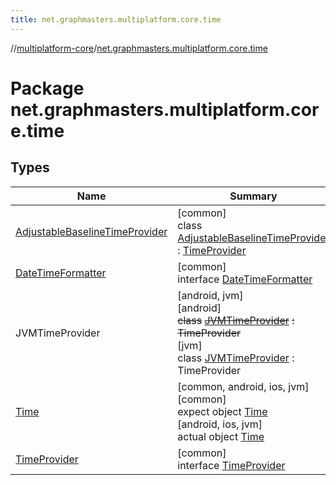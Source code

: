 ```yaml
---
title: net.graphmasters.multiplatform.core.time
---
```

//[multiplatform-core](../../index.html)/[net.graphmasters.multiplatform.core.time](index.html)



# Package net.graphmasters.multiplatform.core.time



## Types


| Name | Summary |
|---|---|
| [AdjustableBaselineTimeProvider](-adjustable-baseline-time-provider/index.html) | [common]<br>class [AdjustableBaselineTimeProvider](-adjustable-baseline-time-provider/index.html) : [TimeProvider](-time-provider/index.html) |
| [DateTimeFormatter](-date-time-formatter/index.html) | [common]<br>interface [DateTimeFormatter](-date-time-formatter/index.html) |
| JVMTimeProvider | [android, jvm]<br>[android]<br>~~class~~ [~~JVMTimeProvider~~]([android]-j-v-m-time-provider/index.html) ~~:~~ ~~TimeProvider~~<br>[jvm]<br>class [JVMTimeProvider]([jvm]-j-v-m-time-provider/index.html) : TimeProvider |
| [Time](-time/index.html) | [common, android, ios, jvm]<br>[common]<br>expect object [Time](-time/index.html)<br>[android, ios, jvm]<br>actual object [Time](-time/index.html) |
| [TimeProvider](-time-provider/index.html) | [common]<br>interface [TimeProvider](-time-provider/index.html) |

